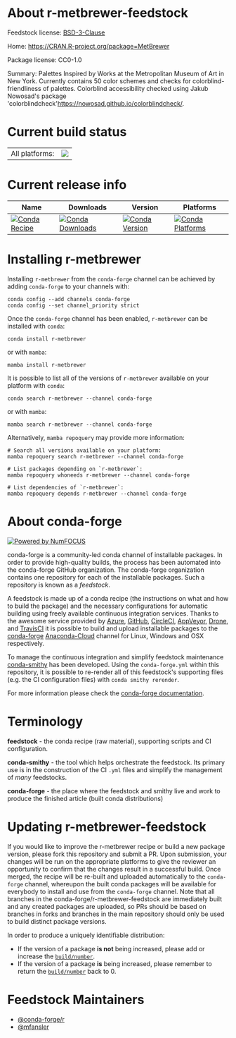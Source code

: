 About r-metbrewer-feedstock
===========================

Feedstock license: [BSD-3-Clause](https://github.com/conda-forge/r-metbrewer-feedstock/blob/main/LICENSE.txt)

Home: https://CRAN.R-project.org/package=MetBrewer

Package license: CC0-1.0

Summary: Palettes Inspired by Works at the Metropolitan Museum of Art in New York. Currently contains 50 color schemes and checks for colorblind-friendliness of palettes. Colorblind accessibility checked using Jakub Nowosad's package 'colorblindcheck'<https://nowosad.github.io/colorblindcheck/>.

Current build status
====================


<table><tr><td>All platforms:</td>
    <td>
      <a href="https://dev.azure.com/conda-forge/feedstock-builds/_build/latest?definitionId=14961&branchName=main">
        <img src="https://dev.azure.com/conda-forge/feedstock-builds/_apis/build/status/r-metbrewer-feedstock?branchName=main">
      </a>
    </td>
  </tr>
</table>

Current release info
====================

| Name | Downloads | Version | Platforms |
| --- | --- | --- | --- |
| [![Conda Recipe](https://img.shields.io/badge/recipe-r--metbrewer-green.svg)](https://anaconda.org/conda-forge/r-metbrewer) | [![Conda Downloads](https://img.shields.io/conda/dn/conda-forge/r-metbrewer.svg)](https://anaconda.org/conda-forge/r-metbrewer) | [![Conda Version](https://img.shields.io/conda/vn/conda-forge/r-metbrewer.svg)](https://anaconda.org/conda-forge/r-metbrewer) | [![Conda Platforms](https://img.shields.io/conda/pn/conda-forge/r-metbrewer.svg)](https://anaconda.org/conda-forge/r-metbrewer) |

Installing r-metbrewer
======================

Installing `r-metbrewer` from the `conda-forge` channel can be achieved by adding `conda-forge` to your channels with:

```
conda config --add channels conda-forge
conda config --set channel_priority strict
```

Once the `conda-forge` channel has been enabled, `r-metbrewer` can be installed with `conda`:

```
conda install r-metbrewer
```

or with `mamba`:

```
mamba install r-metbrewer
```

It is possible to list all of the versions of `r-metbrewer` available on your platform with `conda`:

```
conda search r-metbrewer --channel conda-forge
```

or with `mamba`:

```
mamba search r-metbrewer --channel conda-forge
```

Alternatively, `mamba repoquery` may provide more information:

```
# Search all versions available on your platform:
mamba repoquery search r-metbrewer --channel conda-forge

# List packages depending on `r-metbrewer`:
mamba repoquery whoneeds r-metbrewer --channel conda-forge

# List dependencies of `r-metbrewer`:
mamba repoquery depends r-metbrewer --channel conda-forge
```


About conda-forge
=================

[![Powered by
NumFOCUS](https://img.shields.io/badge/powered%20by-NumFOCUS-orange.svg?style=flat&colorA=E1523D&colorB=007D8A)](https://numfocus.org)

conda-forge is a community-led conda channel of installable packages.
In order to provide high-quality builds, the process has been automated into the
conda-forge GitHub organization. The conda-forge organization contains one repository
for each of the installable packages. Such a repository is known as a *feedstock*.

A feedstock is made up of a conda recipe (the instructions on what and how to build
the package) and the necessary configurations for automatic building using freely
available continuous integration services. Thanks to the awesome service provided by
[Azure](https://azure.microsoft.com/en-us/services/devops/), [GitHub](https://github.com/),
[CircleCI](https://circleci.com/), [AppVeyor](https://www.appveyor.com/),
[Drone](https://cloud.drone.io/welcome), and [TravisCI](https://travis-ci.com/)
it is possible to build and upload installable packages to the
[conda-forge](https://anaconda.org/conda-forge) [Anaconda-Cloud](https://anaconda.org/)
channel for Linux, Windows and OSX respectively.

To manage the continuous integration and simplify feedstock maintenance
[conda-smithy](https://github.com/conda-forge/conda-smithy) has been developed.
Using the ``conda-forge.yml`` within this repository, it is possible to re-render all of
this feedstock's supporting files (e.g. the CI configuration files) with ``conda smithy rerender``.

For more information please check the [conda-forge documentation](https://conda-forge.org/docs/).

Terminology
===========

**feedstock** - the conda recipe (raw material), supporting scripts and CI configuration.

**conda-smithy** - the tool which helps orchestrate the feedstock.
                   Its primary use is in the construction of the CI ``.yml`` files
                   and simplify the management of *many* feedstocks.

**conda-forge** - the place where the feedstock and smithy live and work to
                  produce the finished article (built conda distributions)


Updating r-metbrewer-feedstock
==============================

If you would like to improve the r-metbrewer recipe or build a new
package version, please fork this repository and submit a PR. Upon submission,
your changes will be run on the appropriate platforms to give the reviewer an
opportunity to confirm that the changes result in a successful build. Once
merged, the recipe will be re-built and uploaded automatically to the
`conda-forge` channel, whereupon the built conda packages will be available for
everybody to install and use from the `conda-forge` channel.
Note that all branches in the conda-forge/r-metbrewer-feedstock are
immediately built and any created packages are uploaded, so PRs should be based
on branches in forks and branches in the main repository should only be used to
build distinct package versions.

In order to produce a uniquely identifiable distribution:
 * If the version of a package **is not** being increased, please add or increase
   the [``build/number``](https://docs.conda.io/projects/conda-build/en/latest/resources/define-metadata.html#build-number-and-string).
 * If the version of a package **is** being increased, please remember to return
   the [``build/number``](https://docs.conda.io/projects/conda-build/en/latest/resources/define-metadata.html#build-number-and-string)
   back to 0.

Feedstock Maintainers
=====================

* [@conda-forge/r](https://github.com/conda-forge/r/)
* [@mfansler](https://github.com/mfansler/)

